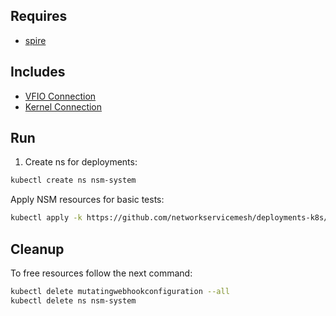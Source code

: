 ## Requires

- [spire](../spire)

## Includes

- [VFIO Connection](../use-cases/Vfio2Noop)
- [Kernel Connection](../use-cases/SriovKernel2Noop)

## Run

1. Create ns for deployments:
```bash
kubectl create ns nsm-system
```

Apply NSM resources for basic tests:
```bash
kubectl apply -k https://github.com/networkservicemesh/deployments-k8s/examples/sriov?ref=4f82ba409e448fc11908ca464487ac391759c96c
```

## Cleanup

To free resources follow the next command:
```bash
kubectl delete mutatingwebhookconfiguration --all
kubectl delete ns nsm-system
```
